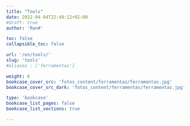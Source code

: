 ```yaml
---
title: "Tools"
date: 2022-04-04T22:49:12+02:00
#draft: true
author: 'Ran#'

toc: false
collapsible_toc: false

url: '/en/tools/'
slug: 'tools'
#aliases : ['ferramentas']

weight: 6
bookcase_cover_src: 'fotos_content/ferramentas/ferramentas.jpg'
bookcase_cover_src_dark: 'fotos_content/ferramentas/ferramentas.jpg'

type: 'bookcase'
bookcase_list_pages: false
bookcase_list_sections: true

---
```

